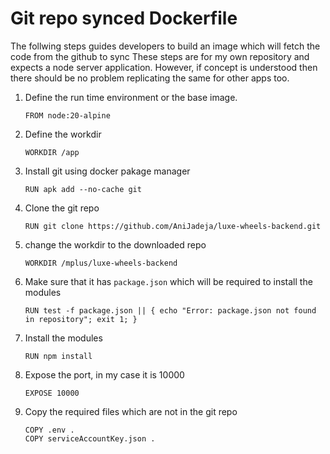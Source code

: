 # Git repo synced Dockerfile

The follwing steps guides developers to build an image which will fetch the code from the github to sync
These steps are for my  own  repository  and expects a  node server  application. However, if concept is 
understood then there should be no problem replicating the same for other apps too.

1. Define the run time environment or the base image.
   ```
   FROM node:20-alpine
   ```
2. Define the workdir
   ```
   WORKDIR /app
   ```
3. Install git using docker pakage manager
   ```
   RUN apk add --no-cache git
   ```
4. Clone the git repo
   ```
   RUN git clone https://github.com/AniJadeja/luxe-wheels-backend.git 
   ```
5. change the workdir to the downloaded repo
   ```
   WORKDIR /mplus/luxe-wheels-backend
   ```
6. Make sure that it has `package.json` which will be required to install the modules
   ```
   RUN test -f package.json || { echo "Error: package.json not found in repository"; exit 1; }
   ```
7. Install the modules
   ```
   RUN npm install
   ```
8. Expose the port, in my case it is 10000
   ```
   EXPOSE 10000
   ```
9. Copy the required files which are not in the git repo
   ```
   COPY .env .
   COPY serviceAccountKey.json .
   ```
